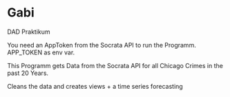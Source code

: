 # Gabi
DAD Praktikum
 
 
 You need an AppToken from the Socrata API to run the Programm.
 APP_TOKEN  as env var.
 
 This Programm gets Data from the Socrata API for all Chicago Crimes in the past 20 Years.
 
 Cleans the data and creates views + a time series forecasting